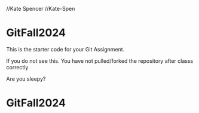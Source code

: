 //Kate Spencer
//Kate-Spen

# GitFall2024


This is the starter code for your Git Assignment.

If you do not see this. You have not pulled/forked the repository after classs correctly


Are you sleepy?


# GitFall2024
